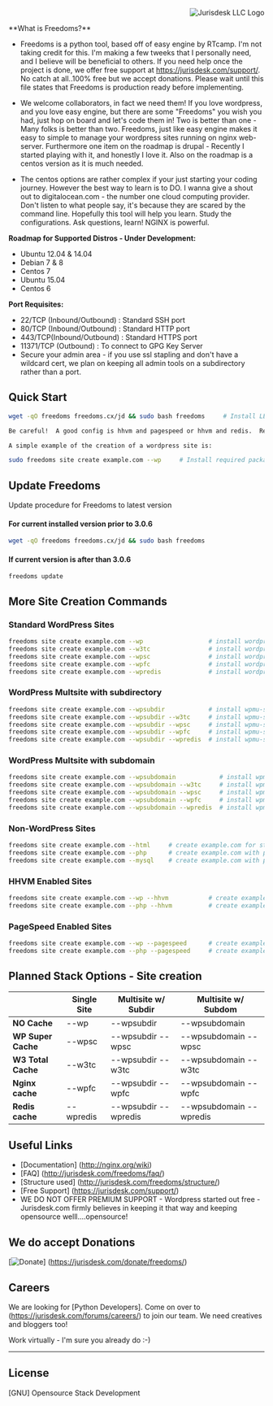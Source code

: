 <p><div><img src="https://jurisdesk.com/wp-content/uploads/2015/07/j25k1-temp.png" alt="Jurisdesk LLC Logo" align="right"/></div><br><p>
**What is Freedoms?**

- Freedoms is a python tool, based off of easy engine by RTcamp.  I'm not taking credit for this.  I'm making a few tweeks that I personally need, and I believe will be beneficial to others. If you need help once the project is done, we offer free support at https://jurisdesk.com/support/.  No catch at all..100% free but we accept donations.  Please wait until this file states that Freedoms is production ready before implementing. </p></li>

- We welcome collaborators, in fact we need them!  If you love wordpress, and you love easy engine, but there are some "Freedoms" you wish you had, just hop on board and let's code them in!  Two is better than one - Many folks is better than two.  Freedoms, just like easy engine makes it easy to simple to manage your wordpress sites running on nginx web-server. Furthermore one item on the roadmap is drupal - Recently I started playing with it, and honestly I love it.  Also on the roadmap is a centos version as it is much needed. </p></li>

- The centos options are rather complex if your just starting your coding journey. However the best way to learn is to DO.  I wanna give a shout out to digitalocean.com - the number one cloud computing provider.  Don't listen to what people say, it's because they are scared by the command line.  Hopefully this tool will help you learn.  Study the configurations.  Ask questions, learn!  NGINX is powerful. </p> </div>

**Roadmap for Supported Distros - Under Development:**

- Ubuntu 12.04 & 14.04
- Debian 7 & 8
- Centos 7
- Ubuntu 15.04
- Centos 6

**Port Requisites:**
- 22/TCP (Inbound/Outbound) : Standard SSH port
- 80/TCP (Inbound/Outbound) : Standard HTTP port
- 443/TCP(Inbound/Outbound) : Standard HTTPS port
- 11371/TCP (Outbound)      : To connect to GPG Key Server
- Secure your admin area - if you use ssl stapling and don't have a wildcard cert, we plan on keeping all admin tools on a subdirectory rather than a port. 

## Quick Start

```bash
wget -qO freedoms freedoms.cx/jd && sudo bash freedoms     # Install LEMP Stack - with a boatload of additional options.  Configure your static html site or wordpress.  Freedoms makes it simple to create virtual hosts, and configures nginx and the options you choose.  Pagespeed, HHVM, Redis, and/or fcgi, scgi, and uwsgi. 

Be careful!  A good config is hhvm and pagespeed or hhvm and redis.  Redis is wonderful if you want to scale out and make your site highly available as it is based off key value pairs and caches objects - think about the possibilities!  Redis and NGINX plus servers worldwide with Redis and NGINX. 

A simple example of the creation of a wordpress site is:

sudo freedoms site create example.com --wp     # Install required packages & setup WordPress on example.com
```

## Update Freedoms


Update procedure for Freedoms to latest version

#### For current installed version prior to 3.0.6
```bash
wget -qO freedoms freedoms.cx/jd && sudo bash freedoms

```
#### If current version is after than 3.0.6
```
freedoms update
```

## More Site Creation Commands

### Standard WordPress Sites

```bash
freedoms site create example.com --wp                  # install wordpress without any page caching
freedoms site create example.com --w3tc                # install wordpress with w3-total-cache plugin
freedoms site create example.com --wpsc                # install wordpress with wp-super-cache plugin
freedoms site create example.com --wpfc                # install wordpress + nginx fastcgi_cache
freedoms site create example.com --wpredis             # install wordpress + nginx redis_cache
```

### WordPress Multsite with subdirectory

```bash
freedoms site create example.com --wpsubdir            # install wpmu-subdirectory without any page caching
freedoms site create example.com --wpsubdir --w3tc     # install wpmu-subdirectory with w3-total-cache plugin
freedoms site create example.com --wpsubdir --wpsc     # install wpmu-subdirectory with wp-super-cache plugin
freedoms site create example.com --wpsubdir --wpfc     # install wpmu-subdirectory + nginx fastcgi_cache
freedoms site create example.com --wpsubdir --wpredis  # install wpmu-subdirectory + nginx redis_cache
```

### WordPress Multsite with subdomain

```bash
freedoms site create example.com --wpsubdomain            # install wpmu-subdomain without any page caching
freedoms site create example.com --wpsubdomain --w3tc     # install wpmu-subdomain with w3-total-cache plugin
freedoms site create example.com --wpsubdomain --wpsc     # install wpmu-subdomain with wp-super-cache plugin
freedoms site create example.com --wpsubdomain --wpfc     # install wpmu-subdomain + nginx fastcgi_cache
freedoms site create example.com --wpsubdomain --wpredis  # install wpmu-subdomain + nginx redis_cache
```

### Non-WordPress Sites
```bash
freedoms site create example.com --html     # create example.com for static/html sites
freedoms site create example.com --php      # create example.com with php support
freedoms site create example.com --mysql    # create example.com with php & mysql support
```

### HHVM Enabled Sites
```bash
freedoms site create example.com --wp --hhvm           # create example.com WordPress site with HHVM support
freedoms site create example.com --php --hhvm          # create example.com php site with HHVM support
```

### PageSpeed Enabled Sites
```bash
freedoms site create example.com --wp --pagespeed      # create example.com WordPress site with PageSpeed support
freedoms site create example.com --php --pagespeed     # create example.com php site with PageSpeed support
```

## Planned Stack Options - Site creation


|                    |  Single Site  | 	Multisite w/ Subdir  |	Multisite w/ Subdom     |
|--------------------|---------------|-----------------------|--------------------------|
| **NO Cache**       |  --wp         |	--wpsubdir           |	--wpsubdomain           |
| **WP Super Cache** |	--wpsc       |	--wpsubdir --wpsc    |  --wpsubdomain --wpsc    |
| **W3 Total Cache** |  --w3tc       |	--wpsubdir --w3tc    |  --wpsubdomain --w3tc    |
| **Nginx cache**    |  --wpfc       |  --wpsubdir --wpfc    |  --wpsubdomain --wpfc    |
| **Redis cache**    |  --wpredis    |  --wpsubdir --wpredis |  --wpsubdomain --wpredis |

## Useful Links
- [Documentation] (http://nginx.org/wiki)
- [FAQ] (http://jurisdesk.com/freedoms/faq/)
- [Structure used] (http://jurisdesk.com/freedoms/structure/)
- [Free Support] (https://jurisdesk.com/support/)
- WE DO NOT OFFER PREMIUM SUPPORT - Wordpress started out free - Jurisdesk.com firmly believes in keeping it that way and keeping opensource welll....opensource!  
## We do accept Donations

[![Donate](https://https://jurisdesk.com/wp-content/uploads/2015/08/NGINX-Feature-Image.png)]  (https://jurisdesk.com/donate/freedoms/)

## Careers

We are looking for [Python Developers]. Come on over to (https://jurisdesk.com/forums/careers/) to join our team. We need creatives and bloggers too!  

Work virtually - I'm sure you already do :-) 

---

## License
[GNU] Opensource Stack Development
